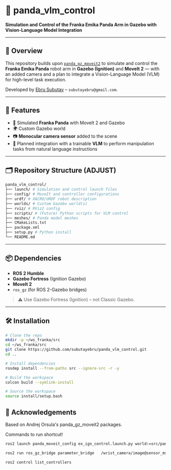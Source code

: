 # 🐼 panda_vlm_control

**Simulation and Control of the Franka Emika Panda Arm in Gazebo with Vision-Language Model Integration**

---

## 🧠 Overview

This repository builds upon [`panda_gz_moveit2`](https://github.com/AndrejOrsula/panda_gz_moveit2) to simulate and control the **Franka Emika Panda** robot arm in **Gazebo (Ignition)** and **MoveIt 2** — with an added camera and a plan to integrate a Vision-Language Model (VLM) for high-level task execution.

Developed by [Ebru Subutay](https://github.com/subutayebru) – `subutayebru@gmail.com`.

---

## 🚀 Features

- 🐼 Simulated **Franka Panda** with MoveIt 2 and Gazebo
- 🌍 Custom Gazebo world
- 📷 **Monocular camera sensor** added to the scene
- 🧠 Planned integration with a trainable **VLM** to perform manipulation tasks from natural language instructions

---

## 🗂️ Repository Structure  (ADJUST)

```bash
panda_vlm_control/
├── launch/ # Simulation and control launch files
├── config/ # MoveIt and controller configurations
├── urdf/ # XACRO/URDF robot description
├── worlds/ # Custom Gazebo world(s)
├── rviz/ # RViz2 config
├── scripts/ # (Future) Python scripts for VLM control
├── meshes/ # Panda model meshes
├── CMakeLists.txt
├── package.xml
├── setup.py # Python install 
└── README.md
```

---

## 📦 Dependencies

- **ROS 2 Humble**
- **Gazebo Fortress** (Ignition Gazebo)
- **MoveIt 2**
- `ros_gz` (for ROS 2-Gazebo bridges)

> ⚠️ Use Gazebo Fortress (Ignition) – not Classic Gazebo.

---

## 🛠️ Installation

```bash
# Clone the repo
mkdir -p ~/ws_franka/src
cd ~/ws_franka/src
git clone https://github.com/subutayebru/panda_vlm_control.git
cd ..

# Install dependencies
rosdep install --from-paths src --ignore-src -r -y

# Build the workspace
colcon build --symlink-install

# Source the workspace
source install/setup.bash
```

## 🙏 Acknowledgements

Based on Andrej Orsula's panda_gz_moveit2 packages.


Commands to run shortcut!

```bash
ros2 launch panda_moveit_config ex_ign_control.launch.py world:=src/panda_vlm_control/panda_description/worlds/panda_workspace.sdf

ros2 run ros_gz_bridge parameter_bridge   /wrist_camera/image@sensor_msgs/msg/Image@gz.msgs.Image   /wrist_camera/camera_info@sensor_msgs/msg/CameraInfo@gz.msgs.CameraInfo

ros2 control list_controllers


```
